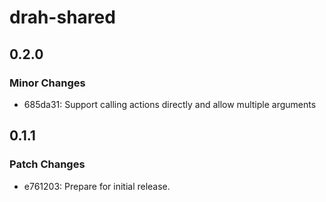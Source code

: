 # drah-shared

## 0.2.0

### Minor Changes

-   685da31: Support calling actions directly and allow multiple arguments

## 0.1.1

### Patch Changes

-   e761203: Prepare for initial release.
